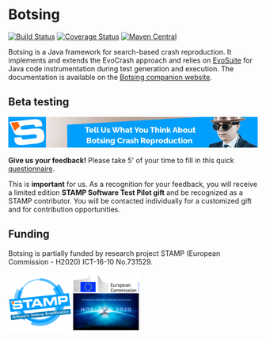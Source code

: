 
# Botsing

[![Build Status](https://travis-ci.org/STAMP-project/botsing.svg?branch=master)](https://travis-ci.org/STAMP-project/botsing)
[![Coverage Status](https://coveralls.io/repos/github/STAMP-project/botsing/badge.svg?branch=master)](https://coveralls.io/github/STAMP-project/botsing?branch=master)
[![Maven Central](https://img.shields.io/maven-central/v/eu.stamp-project/botsing-reproduction.svg?label=Maven%20Central)](https://search.maven.org/search?q=g:%22eu.stamp-project%22%20AND%20a:%22botsing-reproduction%22)

Botsing is a Java framework for search-based crash reproduction. It implements and extends the EvoCrash approach and relies on [EvoSuite](http://www.evosuite.org) for Java code instrumentation during test generation and execution. The documentation is available on the [Botsing companion website](https://stamp-project.github.io/botsing).

## Beta testing


[![Beta testing campain banner](docs/assets/beta_banner.jpg)](https://www.stamp-project.eu/view/main/betatestingsurvey/)

**Give us your feedback!** Please take 5' of your time to fill in this quick [questionnaire](https://www.stamp-project.eu/view/main/betatestingsurvey/).

This is **important** for us. As a recognition for your feedback, you will receive a limited edition **STAMP Software Test Pilot gift** and be recognized as a STAMP contributor. 
You will be contacted individually for a customized gift and for contribution opportunities.


## Funding

Botsing is partially funded by research project STAMP (European Commission - H2020) ICT-16-10 No.731529.

![STAMP - European Commission - H2020](docs/assets/logo_readme_md.png)
